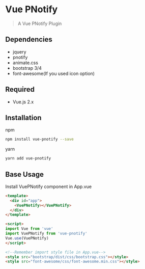 # Vue PNotify

> A Vue PNotify Plugin

## Dependencies

* jquery
* pnotify
* animate.css
* bootstrap 3/4
* font-awesome(If you used icon option)

## Required

* Vue.js 2.x
 
## Installation

npm 

```bash
npm install vue-pnotify --save
```

yarn

```bash
yarn add vue-pnotify
```

## Base Usage

Install VuePNotify component in App.vue

```html
<template>
  <div id="app">
    <VuePNotify></VuePNotify>
  </div>
</template>

<script>
import Vue from 'vue'
import VuePNotify from 'vue-pnotify'
Vue.use(VuePNotify)
</script>

<!--Remember import style file in App.vue-->
<style src="bootstrap/dist/css/bootstrap.css"></style>
<style src="font-awesome/css/font-awesome.min.css"></style>
```

